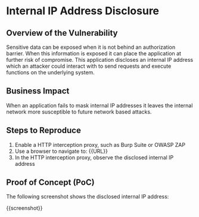 # Internal IP Address Disclosure

## Overview of the Vulnerability

Sensitive data can be exposed when it is not behind an authorization barrier. When this information is exposed it can place the application at further risk of compromise. This application discloses an internal IP address which an attacker could interact with to send requests and execute functions on the underlying system.

## Business Impact

When an application fails to mask internal IP addresses it leaves the internal network more susceptible to future network based attacks.

## Steps to Reproduce

1. Enable a HTTP interception proxy, such as Burp Suite or OWASP ZAP
1. Use a browser to navigate to: {{URL}}
1. In the HTTP interception proxy, observe the disclosed internal IP address

## Proof of Concept (PoC)

The following screenshot shows the disclosed internal IP address:

{{screenshot}}

